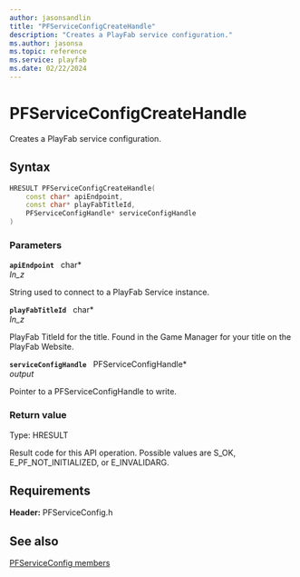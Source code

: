 ```yaml
---
author: jasonsandlin
title: "PFServiceConfigCreateHandle"
description: "Creates a PlayFab service configuration."
ms.author: jasonsa
ms.topic: reference
ms.service: playfab
ms.date: 02/22/2024
---
```


# PFServiceConfigCreateHandle  

Creates a PlayFab service configuration.  

## Syntax  
  
```cpp
HRESULT PFServiceConfigCreateHandle(  
    const char* apiEndpoint,  
    const char* playFabTitleId,  
    PFServiceConfigHandle* serviceConfigHandle  
)  
```  
  
### Parameters  
  
**`apiEndpoint`** &nbsp; char*  
*_In_z_*  
  
String used to connect to a PlayFab Service instance.  
  
**`playFabTitleId`** &nbsp; char*  
*_In_z_*  
  
PlayFab TitleId for the title. Found in the Game Manager for your title on the PlayFab Website.  
  
**`serviceConfigHandle`** &nbsp; PFServiceConfigHandle*  
*output*  
  
Pointer to a PFServiceConfigHandle to write.  
  
  
### Return value
Type: HRESULT
  
Result code for this API operation. Possible values are S_OK, E_PF_NOT_INITIALIZED, or E_INVALIDARG.
  
  
## Requirements  
  
**Header:** PFServiceConfig.h
  
## See also  
[PFServiceConfig members](../pfserviceconfig_members.md)  

  
  
